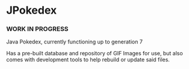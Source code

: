 # JPokedex
### WORK IN PROGRESS 
Java Pokedex, currently functioning up to generation 7

Has a pre-built database and repository of GIF Images for use, but also comes with development tools to help rebuild or update said files.
